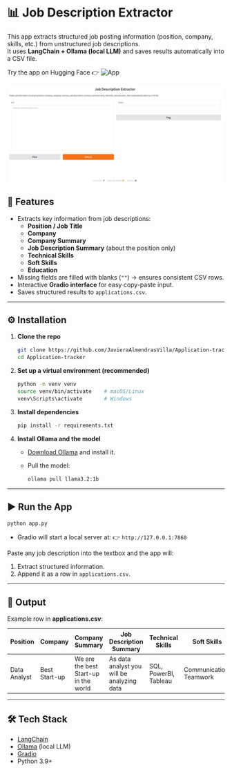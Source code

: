 
# 📊 Job Description Extractor  

This app extracts structured job posting information (position, company, skills, etc.) from unstructured job descriptions.  
It uses **LangChain + Ollama (local LLM)** and saves results automatically into a CSV file. 

Try the app on Hugging Face 👉  ![App](https://huggingface.co/spaces/javiialmendras/ApplicationTracker)

![App](https://raw.githubusercontent.com/JavieraAlmendrasVilla/Application-tracker/main/Job%20Extractor%20App.jpg)


## 🚀 Features  
- Extracts key information from job descriptions:  
  - **Position / Job Title**  
  - **Company**  
  - **Company Summary**  
  - **Job Description Summary** (about the position only)  
  - **Technical Skills**  
  - **Soft Skills**  
  - **Education**  
- Missing fields are filled with blanks (`""`) → ensures consistent CSV rows.  
- Interactive **Gradio interface** for easy copy-paste input.  
- Saves structured results to `applications.csv`.  

---

## ⚙️ Installation  

1. **Clone the repo**  
   ```bash
   git clone https://github.com/JavieraAlmendrasVilla/Application-tracker.git
   cd Application-tracker
   ```

2. **Set up a virtual environment (recommended)**

   ```bash
   python -m venv venv
   source venv/bin/activate    # macOS/Linux
   venv\Scripts\activate       # Windows
   ```

3. **Install dependencies**

   ```bash
   pip install -r requirements.txt
   ```

4. **Install Ollama and the model**

   * [Download Ollama](https://ollama.ai) and install it.
   * Pull the model:

     ```bash
     ollama pull llama3.2:1b
     ```

---

## ▶️ Run the App

```bash
python app.py
```

* Gradio will start a local server at:
  👉 `http://127.0.0.1:7860`

Paste any job description into the textbox and the app will:

1. Extract structured information.
2. Append it as a row in `applications.csv`.

---

## 📂 Output

Example row in **applications.csv**:

| Position     | Company | Company Summary              | Job Description Summary            | Technical Skills      | Soft Skills                  | Education         |
| ------------ | ------- | ---------------------------- | ---------------------------------- | --------------------- | ---------------------------- | ----------------- |
| Data Analyst | Best Start-up  | We are the best Start-up in the world | As data analyst you will be analyzing data | SQL, PowerBI, Tableau | Communication, Teamwork | Bachelor / Master |

---

## 🛠 Tech Stack

* [LangChain](https://www.langchain.com/)
* [Ollama](https://ollama.ai) (local LLM)
* [Gradio](https://www.gradio.app/)
* Python 3.9+

